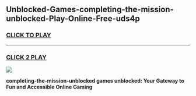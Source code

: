 
## Unblocked-Games-completing-the-mission-unblocked-Play-Online-Free-uds4p
<h3>
<a href="https://premium76.site?title=completing-the-mission-unblocked&ref=26A">CLICK TO PLAY</a></h3>
<hr>

<h3>
<a href="https://premium76.site?title=completing-the-mission-unblocked&ref=26A">CLICK 2 PLAY</a>
  
</h3>

<a href="https://premium76.site?title=completing-the-mission-unblocked&ref=26A"><img src="https://clearcache.store/games.png"></a>


**completing-the-mission-unblocked games unblocked: Your Gateway to Fun and Accessible Online Gaming**
